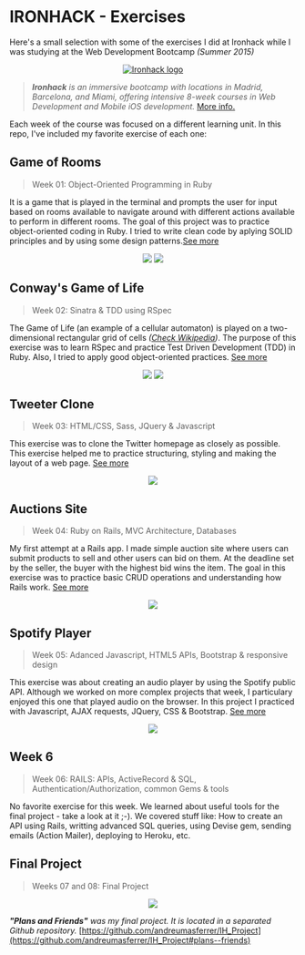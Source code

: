 

# IRONHACK - Exercises 


Here's a small selection with some of the exercises I did at Ironhack  while I was studying at the Web Development Bootcamp _(Summer 2015)_ 

<p align="center">
	<a href="http://www.ironhack.com" target="_blank">
		<img src="http://i65.tinypic.com/2m6k95g.jpg" border="0" alt="Ironhack logo">
	</a>
</p>

>_**Ironhack** is an immersive bootcamp with locations in Madrid, Barcelona, and Miami, offering intensive 8-week courses in Web Development and Mobile iOS development._ [More info.](http://www.ironhack.com)

Each week of the course was focused on a different learning unit. In this repo, I've included my favorite exercise of each one:


## Game of Rooms 
> Week 01: Object-Oriented Programming in Ruby

It is a game that is played in the terminal and prompts the user for input based on rooms available to navigate around with different actions available to perform in different rooms. The goal of this project was to practice object-oriented coding in Ruby. I tried to write clean code by aplying SOLID principles and by using some design patterns.[See more](https://github.com/andreumasferrer/IH_Exercises/tree/master/01_GameOfRooms) 

<p align="center">
		<img src="http://i67.tinypic.com/bhmxp2.png">
		<img src="http://i66.tinypic.com/w7d5dx.png">
</p>



## Conway's Game of Life
> Week 02: Sinatra & TDD using RSpec

The Game of Life (an example of a cellular automaton) is played on a two-dimensional rectangular grid of cells _([Check Wikipedia](https://en.wikipedia.org/wiki/Conway%27s_Game_of_Life))_. The purpose of this exercise was to learn RSpec and practice Test Driven Development (TDD) in Ruby. Also, I tried to apply good object-oriented practices. [See more](https://github.com/andreumasferrer/IH_Exercises/tree/master/02_GameOfLife) 


<p align="center">
		<img src="http://i66.tinypic.com/246ny54.png" >
		<img src="http://i68.tinypic.com/el4if4.png">
</p>



## Tweeter Clone 
> Week 03: HTML/CSS, Sass, JQuery & Javascript

This exercise was to clone the Twitter homepage as closely as possible. This exercise helped me to practice structuring, styling and making the layout of a web page. [See more](http://https://github.com/andreumasferrer/IH_Exercises/tree/master/03_TwitterClone) 

<p align="center">
		<img src="http://i63.tinypic.com/j0xgz5.jpg">
</p>


## Auctions Site
> Week 04: Ruby on Rails, MVC Architecture, Databases

My first attempt at a Rails app. I made simple auction site where users can submit products to sell and other users can bid on them. At the deadline set by the seller, the buyer with the highest bid wins the item. The goal in this exercise was to practice basic CRUD operations and understanding how Rails work. [See more](https://github.com/andreumasferrer/IH_Exercises/tree/master/04_AuctionsSite) 


<p align="center">
		<img src="http://i63.tinypic.com/oa3u6e.jpg">
</p>


## Spotify Player 
> Week 05: Adanced Javascript, HTML5 APIs, Bootstrap & responsive design

This exercise was about creating an audio player by using the Spotify public API. Although we worked on more complex projects that week, I particulary enjoyed this one that played audio on the browser. In this project I practiced with Javascript, AJAX requests, JQuery, CSS & Bootstrap. [See more](https://github.com/andreumasferrer/IH_Exercises/tree/master/05_SpotifyPlayer) 


<p align="center">
		<img src="http://i65.tinypic.com/v59xr5.jpg">
</p>



## Week 6
> Week 06: RAILS: APIs, ActiveRecord & SQL, Authentication/Authorization, common Gems & tools

No favorite exercise for this week. We learned about useful tools for the final project - take a look at it ;-). We covered stuff like: How to create an API using Rails, writting advanced SQL queries, using Devise gem, sending emails (Action Mailer), deploying to Heroku, etc. 


## Final Project
> Weeks 07 and 08: Final Project

<p align="center">
		<img src="http://i67.tinypic.com/2j33a5w.jpg">
</p>



_**"Plans and Friends"** was my final project. It is located in a separated Github repository._ [https://github.com/andreumasferrer/IH_Project](https://github.com/andreumasferrer/IH_Project#plans--friends)

